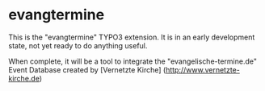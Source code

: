 # evangtermine

This is the "evangtermine" TYPO3 extension. It is in an early development state, not yet ready to do anything useful.

When complete, it will be a tool to integrate the "evangelische-termine.de" Event Database created by [Vernetzte Kirche] (http://www.vernetzte-kirche.de)
